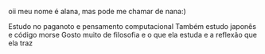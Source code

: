 oii
meu nome é alana, mas pode me chamar de nana:)

Estudo no paganoto e pensamento computacional
Também estudo japonês e código morse
Gosto muito de filosofia e o que ela estuda e a reflexão que ela traz
